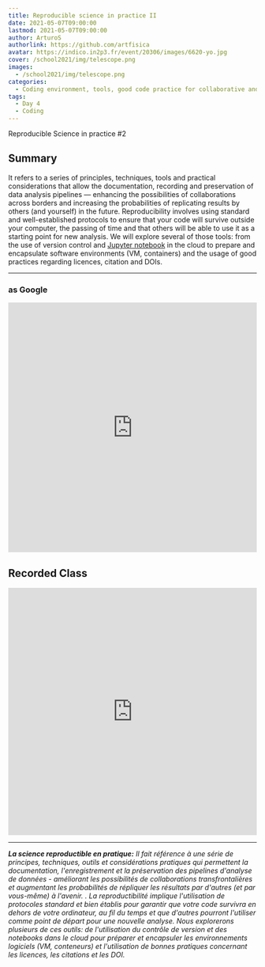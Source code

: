 ```yaml
---
title: Reproducible science in practice II
date: 2021-05-07T09:00:00
lastmod: 2021-05-07T09:00:00
author: ArturoS
authorlink: https://github.com/artfisica
avatar: https://indico.in2p3.fr/event/20306/images/6620-yo.jpg
cover: /school2021/img/telescope.png
images:
  - /school2021/img/telescope.png
categories:
  - Coding environment, tools, good code practice for collaborative and continuous developments
tags:
  - Day 4
  - Coding
---
```


Reproducible Science in practice #2

<!--more-->
<!---->

<!-- Dear instructor:
* The dates at the top of this markdown (.md) document will help order the classes in the portal.
Please, if you don't need to, do not change the one that is now.
* Take into account that there is a feature in the dates: if you use a date in the future, the class will be not visible in the portal until the date you have assigned.
* You can create dedicated folders if you need to.
* But if you simply need to add some pictures, you can use the folder ../static/img/ mentioned at the top as /school2021/img/
-->

<!---->

## Summary

It refers to a series of principles, techniques, tools and practical considerations that allow the documentation, recording and preservation of data analysis pipelines — enhancing the possibilities of collaborations across borders and increasing the probabilities of replicating results by others (and yourself) in the future. Reproducibility involves using standard and well-established protocols to ensure that your code will survive outside your computer, the passing of time and that others will be able to use it as a starting point for new analysis. We will explore several of those tools: from the use of version control and [Jupyter notebook](https://jupyter.org/) in the cloud to prepare and encapsulate software environments (VM, containers) and the usage of good practices regarding licences, citation and DOIs.

<hr>


### as Google
<CENTER>

<iframe src="https://docs.google.com/presentation/d/e/2PACX-1vRViM3dF4U5BDoe970B7DB0E2IQDOQSftVHdK9NFupaHoKocnxDv_o89arPzaKN-2XY4VtcPrPmAuEk/embed?start=false&loop=false&delayms=3000" frameborder="0" width="100%" height="505" allowfullscreen="true" mozallowfullscreen="true" webkitallowfullscreen="true"></iframe>

</CENTER>

## Recorded Class

<CENTER>

<iframe width="100%" height="500" src="https://www.youtube.com/embed/ptbiB_0bUf4" title="YouTube video player" frameborder="0" allow="accelerometer; autoplay; clipboard-write; encrypted-media; gyroscope; picture-in-picture" allowfullscreen></iframe>

</CENTER>


---

***La science reproductible en pratique:***
*Il fait référence à une série de principes, techniques, outils et considérations pratiques qui permettent la documentation, l'enregistrement et la préservation des pipelines d'analyse de données - améliorant les possibilités de collaborations transfrontalières et augmentant les probabilités de répliquer les résultats par d'autres (et par vous-même) à l'avenir. . La reproductibilité implique l'utilisation de protocoles standard et bien établis pour garantir que votre code survivra en dehors de votre ordinateur, au fil du temps et que d'autres pourront l'utiliser comme point de départ pour une nouvelle analyse. Nous explorerons plusieurs de ces outils: de l'utilisation du contrôle de version et des notebooks dans le cloud pour préparer et encapsuler les environnements logiciels (VM, conteneurs) et l'utilisation de bonnes pratiques concernant les licences, les citations et les DOI.*
